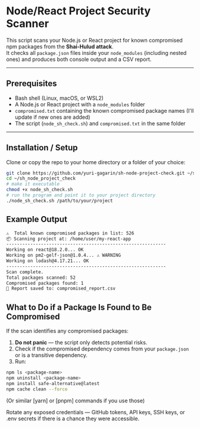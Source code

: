 # Node/React Project Security Scanner

This script scans your Node.js or React project for known compromised npm packages from the **Shai-Hulud attack**.  
It checks all `package.json` files inside your `node_modules` (including nested ones) and produces both console output and a CSV report.

---

## Prerequisites

- Bash shell (Linux, macOS, or WSL2)
- A Node.js or React project with a `node_modules` folder
- `compromised.txt` containing the known compromised package names (I'll update if new ones are added)
- The script (`node_sh_check.sh`) and `compromised.txt` in the same folder

---

## Installation / Setup

Clone or copy the repo to your home directory or a folder of your choice:

```bash
git clone https://github.com/yuri-gagarin/sh-node-project-check.git ~/sh_node_project_check
cd ~/sh_node_project_check
# make it executable
chmod +x node_sh_check.sh
# run the program and point it to your project directory
./node_sh_check.sh /path/to/your/project
```

## Example Output

```bash
⚠️  Total known compromised packages in list: 526
📦 Scanning project at: /home/user/my-react-app
------------------------------------------------------------
Working on react@18.2.0... OK
Working on pm2-gelf-json@1.0.4... ⚠️ WARNING
Working on lodash@4.17.21... OK
------------------------------------------------------------
Scan complete.
Total packages scanned: 52
Compromised packages found: 1
📄 Report saved to: compromised_report.csv
```

## What to Do if a Package Is Found to Be Compromised
If the scan identifies any compromised packages:

1. **Do not panic** — the script only detects potential risks.
2. Check if the compromised dependency comes from your `package.json` or is a transitive dependency.
3. Run:

```bash
npm ls <package-name>
npm uninstall <package-name>
npm install safe-alternative@latest
npm cache clean --force
```

(Or similar [yarn] or [pnpm] commands if you use those)

Rotate any exposed credentials — GitHub tokens, API keys, SSH keys, or .env secrets if there is a chance they were accessible.
